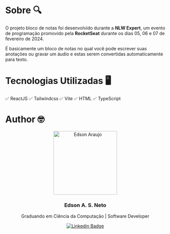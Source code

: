 # Sobre 🔍

O projeto bloco de notas foi desenvolvido durante a **NLW Expert**, um evento de programação promovido pela **RocketSeat** durante os dias 05, 06 e 07 de fevereiro de 2024.

É basicamente um bloco de notas no qual você pode escrever suas anotações ou gravar um áudio e estas serem convertidas automaticamente para texto.

# Tecnologias Utilizadas 🖥

✅ ReactJS
✅ Tailwindcss
✅ Vite
✅ HTML
✅ TypeScript

# Author 🤓

<p align="center">
  <img width="200px" alt="Edson Araujo" title="Edson Araujo" src="https://avatars.githubusercontent.com/u/137104822?v=4" />

  <h3 align="center">Edson A. S. Neto</h3>

  <p align="center">
    Graduando em Ciência da Computação | Software Developer
  </p>
</p>

<div align="center">

[![Linkedin Badge](https://img.shields.io/badge/-LinkedIn-1f6feb?style=flat-square&logo=Linkedin&logoColor=white&link=https://www.linkedin.com/in/vhmarcal/)](https://www.linkedin.com/in/edsonaraujo2003/)

</div>









   




